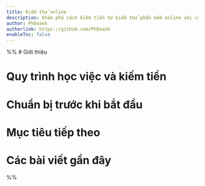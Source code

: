 ```yaml
---
title: Kiểm thử online
description: Khám phá cách kiếm tiền từ kiểm thử phần mềm online với các cơ hội việc làm và dự án từ xa.
author: PhDoanh
authorlink: https://github.com/PhDoanh
enableToc: false
---
```

%% # Giới thiệu

# Quy trình học việc và kiếm tiền

# Chuẩn bị trước khi bắt đầu

# Mục tiêu tiếp theo

# Các bài viết gần đây
 %%